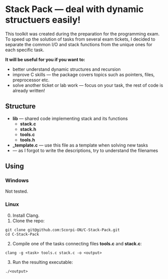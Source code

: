 # Stack Pack — deal with dynamic structuers easily!
This toolkit was created during the preparation for the programming exam. To speed up the solution of tasks from several exam tickets, I decided to separate the common I/O and stack functions from the unique ones for each specific task.

**It will be useful for you if you want to:**
- better understand dynamic structures and recursion 
- improve C skills — the package covers topics such as pointers, files, preprocessor etc.
- solve another ticket or lab work — focus on your task, the rest of code is already written!

## Structure
- **lib** — shared code implementing stack and its functions
    - **stack.c**
    - **stack.h**
    * **tools.c**
    * **tools.h**
- **_template.c** — use this file as a template when solving new tasks
- **<task files>** — as I forgot to write the descriptions, try to understand the filenames

## Using
### Windows
Not tested.

### Linux
0. Install Clang.
1. Clone the repo:
```shell
git clone git@github.com:Scorpi-ON/C-Stack-Pack.git
cd C-Stack-Pack
```
2. Compile one of the tasks connecting files **tools.c** and **stack.c**:
```shell
clang -g <task> tools.c stack.c -o <output>
```
3. Run the resulting executable:
```
./<output>
```
